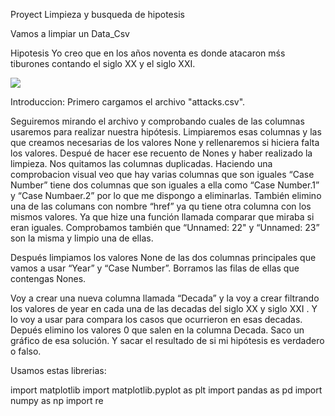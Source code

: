Proyect Limpieza y busqueda de hipotesis

Vamos a limpiar un Data_Csv 

Hipotesis
Yo creo que en los años noventa es donde atacaron mśs tiburones contando el siglo XX y el siglo XXI.






![](https://github.com/Sergio-Perez/data-cleaning-pandas/tree/master/INPUT/tiburon.jpeg)





Introduccion:
Primero cargamos el archivo "attacks.csv".      




Seguiremos  mirando el archivo y comprobando cuales de las columnas usaremos para realizar nuestra hipótesis.
Limpiaremos esas columnas y las que creamos necesarias de los valores None  y rellenaremos si hiciera falta los valores. Despué de hacer ese recuento de Nones y haber realizado la limpieza. Nos quitamos las columnas duplicadas. Haciendo una comprobacion visual veo que hay varias columnas que son iguales “Case Number” tiene dos columnas que son iguales a ella como “Case Number.1” y “Case Numbaer.2” por lo que me dispongo a eliminarlas. También elimino una de las columans con nombre “href” ya qu tiene otra columna con los mismos valores. Ya que hize una función llamada comparar que miraba si eran iguales. Comprobamos también que “Unnamed: 22" y “Unnamed: 23” son la misma y limpio una de ellas.



Después limpiamos los valores None de las dos columnas principales que vamos a usar “Year” y “Case Number”. Borramos las filas de ellas que contengas Nones.


Voy a crear una nueva columna llamada “Decada” y la voy a crear filtrando los valores de year en cada una de las decadas del siglo XX y siglo XXI . Y lo voy a usar para compara los casos que ocurrieron en esas decadas. Depués elimino los valores 0 que salen en la columna Decada.
Saco un gráfico de esa solución. 
 Y sacar el resultado de si mi hipótesis es verdadero o falso.




Usamos estas librerias:

import matplotlib
import matplotlib.pyplot as plt
import pandas as pd
import numpy as np
import re
